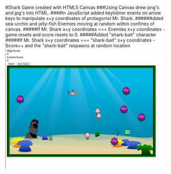 #Shark Game created with HTML5 Canvas
###Using Canvas drew png's and jpg's into HTML.
####In JavaScript added keylistner events on arrow keys to manipulate x+y coordinates of protagonist Mr. Shark.
#####Added sea-urchin and jelly-fish Enemies moving at random within confines of canvas.
#####If Mr. Shark x+y coordinates === Enemies x+y coordinates - game resets and score resets to 0.
#####Added "shark-bait" character
#####If Mr. Shark x+y coordinates === "shark-bait" x+y coordinates - Score++ and the "shark-bait" respawns at random location
![alt text](img/ss.png "Description goes here")
